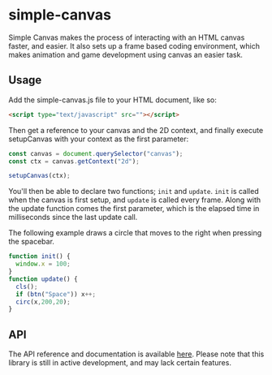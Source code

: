 # simple-canvas
Simple Canvas makes the process of interacting with an HTML canvas faster, and easier. It also sets up a frame based coding environment, which makes animation and game development using canvas an easier task.

## Usage
Add the simple-canvas.js file to your HTML document, like so:
```html
<script type="text/javascript" src=""></script>
```

Then get a reference to your canvas and the 2D context, and finally execute setupCanvas with your context as the first parameter:
```javascript
const canvas = document.querySelector("canvas");
const ctx = canvas.getContext("2d");

setupCanvas(ctx);
```

You'll then be able to declare two functions; `init` and `update`. `init` is called when the canvas is first setup, and `update` is called every frame. Along with the update function comes the first parameter, which is the elapsed time in milliseconds since the last update call.

The following example draws a circle that moves to the right when pressing the spacebar.
```javascript
function init() {
  window.x = 100;  
}
function update() {
  cls();
  if (btn("Space")) x++;
  circ(x,200,20);
}
```

## API
The API reference and documentation is available [here](https://github.com/oskar-codes/simple-canvas/blob/master/api.md). Please note that this library is still in active development, and may lack certain features.
